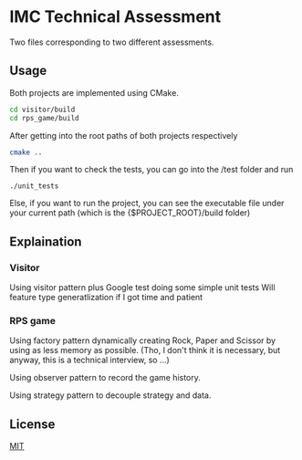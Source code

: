 # IMC Technical Assessment

Two files corresponding to two different assessments.

## Usage

Both projects are implemented using CMake. 

```bash
cd visitor/build
cd rps_game/build
```
After getting into the root paths of both projects respectively
```bash
cmake ..
```
Then if you want to check the tests, you can go into the /test folder and run
```
./unit_tests
```
Else, if you want to run the project, you can see the executable file under your current path (which is the {$PROJECT_ROOT}/build folder)

## Explaination

### Visitor

Using visitor pattern plus Google test doing some simple unit tests
Will feature type generatlization if I got time and patient

### RPS game

Using factory pattern dynamically creating Rock, Paper and Scissor by using as less memory as possible. (Tho, I don't think it is necessary, but anyway, this is a technical interview, so ...)

Using observer pattern to record the game history.

Using strategy pattern to decouple strategy and data.

## License
[MIT](https://choosealicense.com/licenses/mit/)